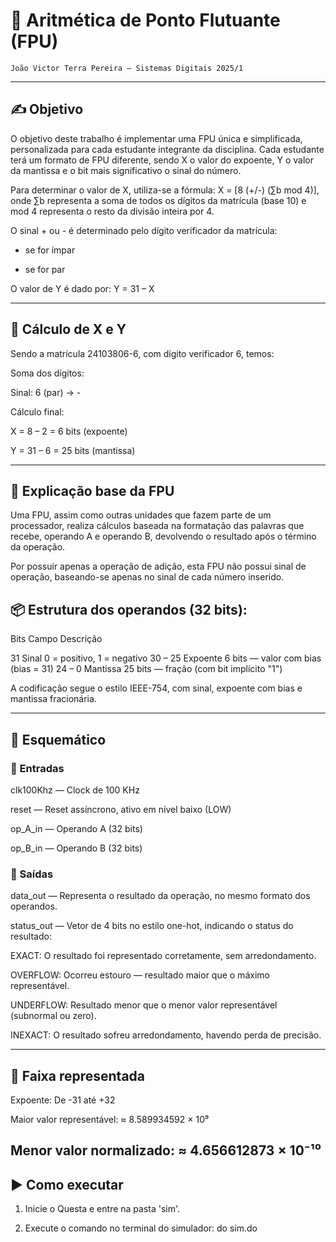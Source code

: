 # 🧠 Aritmética de Ponto Flutuante (FPU)

    João Victor Terra Pereira — Sistemas Digitais 2025/1

---
## ✍️ Objetivo

O objetivo deste trabalho é implementar uma FPU única e simplificada, personalizada para cada estudante integrante da disciplina. Cada estudante terá um formato de FPU diferente, sendo X o valor do expoente, Y o valor da mantissa e o bit mais significativo o sinal do número.

Para determinar o valor de X, utiliza-se a fórmula:
X = [8 (+/-) (∑b mod 4)], onde ∑b representa a soma de todos os dígitos da matrícula (base 10) e mod 4 representa o resto da divisão inteira por 4.

O sinal + ou - é determinado pelo dígito verificador da matrícula:

+ se for ímpar

- se for par


O valor de Y é dado por:
Y = 31 – X

---
## 🟰 Cálculo de X e Y

Sendo a matrícula 24103806-6, com dígito verificador 6, temos:

Soma dos dígitos:

Sinal: 6 (par) → -

Cálculo final:

X = 8 – 2 = 6 bits (expoente)

Y = 31 – 6 = 25 bits (mantissa)

---
## 🧮 Explicação base da FPU

Uma FPU, assim como outras unidades que fazem parte de um processador, realiza cálculos baseada na formatação das palavras que recebe, operando A e operando B, devolvendo o resultado após o término da operação.

Por possuir apenas a operação de adição, esta FPU não possui sinal de operação, baseando-se apenas no sinal de cada número inserido.

## 📦 Estrutura dos operandos (32 bits):

Bits	Campo	Descrição

31	Sinal	0 = positivo, 1 = negativo
30 – 25	Expoente	6 bits — valor com bias (bias = 31)
24 – 0	Mantissa	25 bits — fração (com bit implícito "1")


A codificação segue o estilo IEEE-754, com sinal, expoente com bias e mantissa fracionária.

---
## 🤖 Esquemático

### 🔌 Entradas

clk100Khz — Clock de 100 KHz

reset — Reset assíncrono, ativo em nível baixo (LOW)

op_A_in — Operando A (32 bits)

op_B_in — Operando B (32 bits)


### 🔋 Saídas

data_out — Representa o resultado da operação, no mesmo formato dos operandos.

status_out — Vetor de 4 bits no estilo one-hot, indicando o status do resultado:

EXACT: O resultado foi representado corretamente, sem arredondamento.

OVERFLOW: Ocorreu estouro — resultado maior que o máximo representável.

UNDERFLOW: Resultado menor que o menor valor representável (subnormal ou zero).

INEXACT: O resultado sofreu arredondamento, havendo perda de precisão.

---

## 📏 Faixa representada

Expoente: De -31 até +32

Maior valor representável:
≈ 8.589934592 × 10⁹

Menor valor normalizado:
≈ 4.656612873 × 10⁻¹⁰
---

## ▶️ Como executar
1. Inicie o Questa e entre na pasta 'sim'.

2. Execute o comando no terminal do simulador:
do sim.do
